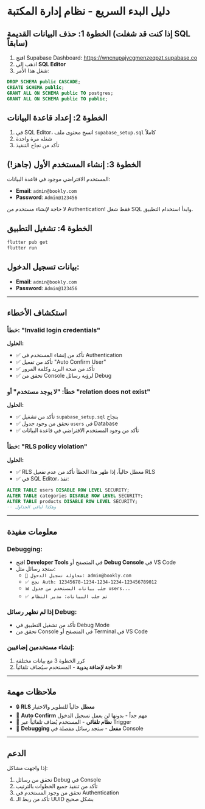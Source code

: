 # دليل البدء السريع - نظام إدارة المكتبة

## الخطوة 1: حذف البيانات القديمة (إذا كنت قد شغلت SQL سابقاً)

1. افتح Supabase Dashboard: https://wncnupajycgmenzeqpzt.supabase.co
2. اذهب إلى **SQL Editor**
3. شغل هذا الأمر:
```sql
DROP SCHEMA public CASCADE;
CREATE SCHEMA public;
GRANT ALL ON SCHEMA public TO postgres;
GRANT ALL ON SCHEMA public TO public;
```

## الخطوة 2: إعداد قاعدة البيانات

1. في SQL Editor، انسخ محتوى ملف `supabase_setup.sql` كاملاً
2. شغله مرة واحدة
3. تأكد من نجاح التنفيذ

## الخطوة 3: إنشاء المستخدم الأول (جاهز!)

المستخدم الافتراضي موجود في قاعدة البيانات:
- **Email**: `admin@bookly.com`
- **Password**: `Admin@123456`

لا حاجة لإنشاء مستخدم من Authentication!
فقط شغل SQL وابدأ استخدام التطبيق.

## الخطوة 4: تشغيل التطبيق

```bash
flutter pub get
flutter run
```

## بيانات تسجيل الدخول:

- **Email**: `admin@bookly.com`
- **Password**: `Admin@123456`

---

## استكشاف الأخطاء

### خطأ: "Invalid login credentials"

**الحلول:**
- ✅ تأكد من إنشاء المستخدم في Authentication
- ✅ تأكد من تفعيل "Auto Confirm User"
- ✅ تأكد من صحة البريد وكلمة المرور
- ✅ تحقق من Console لرؤية رسائل Debug

### خطأ: "لا يوجد مستخدم" أو "relation does not exist"

**الحلول:**
- ✅ تأكد من تشغيل `supabase_setup.sql` بنجاح
- ✅ تحقق من وجود جدول `users` في Database
- ✅ تأكد من وجود المستخدم الافتراضي في قاعدة البيانات

### خطأ: "RLS policy violation"

**الحلول:**
- ✅ RLS معطل حالياً، إذا ظهر هذا الخطأ تأكد من عدم تفعيل RLS
- ✅ في SQL Editor، نفذ:
```sql
ALTER TABLE users DISABLE ROW LEVEL SECURITY;
ALTER TABLE categories DISABLE ROW LEVEL SECURITY;
ALTER TABLE products DISABLE ROW LEVEL SECURITY;
-- وهكذا لباقي الجداول
```

---

## معلومات مفيدة

### Debugging:
- افتح **Developer Tools** في المتصفح أو **Debug Console** في VS Code
- ستجد رسائل مثل:
  - `🔐 محاولة تسجيل الدخول: admin@bookly.com`
  - `✅ نجح Auth: 12345678-1234-1234-1234-123456789012`
  - `📊 جلب بيانات المستخدم من جدول users...`
  - `✅ تم جلب البيانات: مدير النظام`

### إذا لم تظهر رسائل Debug:
- تأكد من تشغيل التطبيق في Debug Mode
- تحقق من Console في المتصفح أو Terminal في VS Code

### إنشاء مستخدمين إضافيين:
1. كرر الخطوة 3 مع بيانات مختلفة
2. **لا حاجة لإضافة يدوية** - المستخدم سيُضاف تلقائياً!

---

## ملاحظات مهمة

- 🔒 **RLS معطل** حالياً للتطوير والاختبار
- 📧 **Auto Confirm** مهم جداً - بدونها لن يعمل تسجيل الدخول
- 🤖 **نظام تلقائي** - المستخدم يُضاف تلقائياً عبر Trigger
- 🐛 **Debugging مفعل** - ستجد رسائل مفصلة في Console

---

## الدعم

إذا واجهت مشاكل:
1. تحقق من رسائل Debug في Console
2. تأكد من تنفيذ جميع الخطوات بالترتيب
3. تحقق من وجود المستخدم في Authentication
4. تأكد من ربط الـ UUID بشكل صحيح
